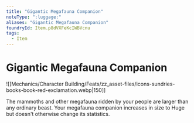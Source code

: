 ```yaml
---
title: "Gigantic Megafauna Companion"
noteType: ":luggage:"
aliases: "Gigantic Megafauna Companion"
foundryId: Item.p8dVXFeKcIWBVcnu
tags:
  - Item
---
```


# Gigantic Megafauna Companion
![[Mechanics/Character Building/Feats/zz_asset-files/icons-sundries-books-book-red-exclamation.webp|150]]

The mammoths and other megafauna ridden by your people are larger than any ordinary beast. Your megafauna companion increases in size to Huge but doesn't otherwise change its statistics.
